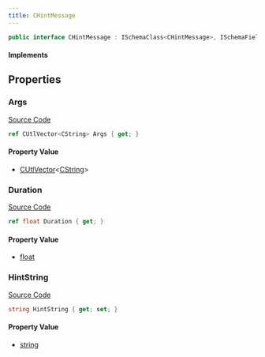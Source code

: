 ```yaml
---
title: CHintMessage
---
```


```csharp
public interface CHintMessage : ISchemaClass<CHintMessage>, ISchemaField, ISchemaClass, INativeHandle
```

#### Implements

## Properties

### Args

[Source Code](https://github.com/swiftly-solution/swiftlys2/blob/main/managed/src/SwiftlyS2.Generated/Schemas/Interfaces/CHintMessage.cs#L19)

```csharp
ref CUtlVector<CString> Args { get; }
```

#### Property Value

- [CUtlVector](/docs/api/-1)<[CString](/docs/api/shared/natives/cstring)>

### Duration

[Source Code](https://github.com/swiftly-solution/swiftlys2/blob/main/managed/src/SwiftlyS2.Generated/Schemas/Interfaces/CHintMessage.cs#L21)

```csharp
ref float Duration { get; }
```

#### Property Value

- [float](https://learn.microsoft.com/dotnet/api/system.single)

### HintString

[Source Code](https://github.com/swiftly-solution/swiftlys2/blob/main/managed/src/SwiftlyS2.Generated/Schemas/Interfaces/CHintMessage.cs#L17)

```csharp
string HintString { get; set; }
```

#### Property Value

- [string](https://learn.microsoft.com/dotnet/api/system.string)


